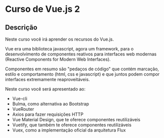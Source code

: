 # Curso de Vue.js 2

## Descrição

Neste curso você irá aprender os recursos do Vue.js.

Vue era uma biblioteca javascript, agora um framework, para o desenvolvimento de componentes reativos para interfaces web modernas (Reactive Components for Modern Web Interfaces).

Componentes em resumo são "pedaços de código" que contém marcação, estilo e comportamento (html, css e javascript) e que juntos podem compor interfaces extremamente reaproveitáveis.

Neste curso você será apresentado ao:

* Vue-cli
* Bulma, como alternativa ao Bootstrap
* VueRouter
* Axios para fazer requisições HTTP
* Vue Material Design, que te oferece componentes reutilizáveis
* Vuetify, que também te oferece componentes reutilizáveis
* Vuex, como a implementação oficial da arquitetura Flux
